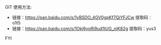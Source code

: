 GIT 使用方法: 

+ 链接：https://pan.baidu.com/s/1yBSDO_4GV0gpKf7QiYFJCw 提取码：o1t5
+ 链接：https://pan.baidu.com/s/1Okj6yoRi9ud1tUG_niK82g 提取码：yus3

FYI
